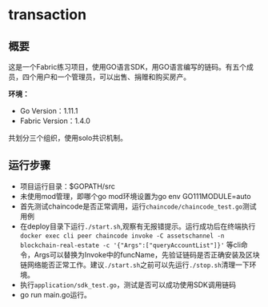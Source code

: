 # transaction

## 概要

这是一个Fabric练习项目，使用GO语言SDK，用GO语言编写的链码。有五个成员，四个用户和一个管理员，可以出售、捐赠和购买房产。

**环境：**

- Go Version：1.11.1
- Fabric Version：1.4.0

共划分三个组织，使用solo共识机制。

## 运行步骤

- 项目运行目录：$GOPATH/src
- 未使用mod管理，即哪个go mod环境设置为go env GO111MODULE=auto
- 首先测试chaincode是否正常调用，运行`chaincode/chaincode_test.go`测试用例
- 在deploy目录下运行`./start.sh`,观察有无报错提示。运行成功后在终端执行`docker exec cli peer chaincode invoke -C assetschannel -n blockchain-real-estate -c '{"Args":["queryAccountList"]}'` 等cli命令，Args可以替换为Invoke中的funcName，先验证链码是否正确安装及区块链网络能否正常工作。建议`./start.sh`之前可以先运行`./stop.sh`清理一下环境。
- 执行`application/sdk_test.go`，测试是否可以成功使用SDK调用链码
- go run main.go运行。





